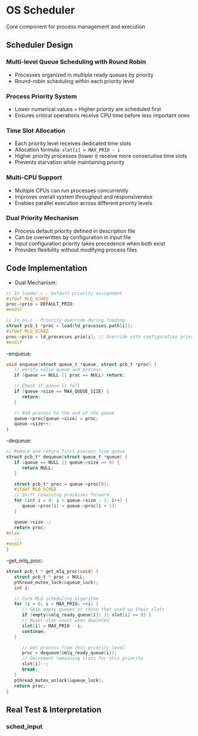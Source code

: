 # OS Scheduler

Core component for process management and execution

## Scheduler Design

### **Multi-level Queue Scheduling** with Round Robin

- Processes organized in multiple ready queues by priority
- Round-robin scheduling within each priority level

### Process Priority System

- Lower numerical values = Higher priority are scheduled first
- Ensures critical operations receive CPU time before less important ones

### Time Slot Allocation

- Each priority level receives dedicated time slots
- Allocation formula: `slot[i] = MAX_PRIO - i`
- Higher priority processes (lower i) receive more consecutive time slots
- Prevents starvation while maintaining priority

### Multi-CPU Support

- Multiple CPUs can run processes concurrently
- Improves overall system throughput and responsiveness
- Enables parallel execution across different priority levels

### Dual Priority Mechanism

- Process default priority defined in description file
- Can be overwritten by configuration in input file
- Input configuration priority takes precedence when both exist
- Provides flexibility without modifying process files

## Code Implementation

- Dual Mechanism:

```c
// In loader.c - Default priority assignment
#ifdef MLQ_SCHED
proc->prio = DEFAULT_PRIO;
#endif

// In os.c - Priority override during loading
struct pcb_t *proc = load(ld_processes.path[i]);
#ifdef MLQ_SCHED
proc->prio = ld_processes.prio[i]; // Override with configuration priority
#endif
```

-enqueue:

```c
void enqueue(struct queue_t *queue, struct pcb_t *proc) {
   // Verify valid queue and process
   if (queue == NULL || proc == NULL) return;

   // Check if queue is full
   if (queue->size == MAX_QUEUE_SIZE) {
      return;
   }

   // Add process to the end of the queue
   queue->proc[queue->size] = proc;
   queue->size++;
}
```

-dequeue:

```c
// Remove and return first process from queue
struct pcb_t* dequeue(struct queue_t *queue) {
   if (queue == NULL || queue->size == 0) {
      return NULL;
   }

   struct pcb_t* proc = queue->proc[0];
   #ifdef MLQ_SCHED
   // Shift remaining processes forward
   for (int i = 0; i < queue->size - 1; i++) {
      queue->proc[i] = queue->proc[i + 1];
   }

   queue->size--;
   return proc;
#else
   ...
#endif
}
```

-get_mlq_proc:

```c
struct pcb_t * get_mlq_proc(void) {
   struct pcb_t * proc = NULL;
   pthread_mutex_lock(&queue_lock);
   int i;

   // Core MLQ scheduling algorithm
   for (i = 0; i < MAX_PRIO; ++i) {
      // Skip empty queues or those that used up their slots
      if (empty(&mlq_ready_queue[i]) || slot[i] == 0) {
      // Reset slot count when depleted
      slot[i] = MAX_PRIO - i;
      continue;
   }

      // Get process from this priority level
      proc = dequeue(&mlq_ready_queue[i]);
      // Decrement remaining slots for this priority
      slot[i]--;
      break;
   }
   pthread_mutex_unlock(&queue_lock);
   return proc;
}
```

## Real Test & Interpretation

### sched_input

